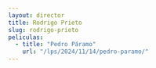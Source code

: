 ```yaml
---
layout: director
title: Rodrigo Prieto
slug: rodrigo-prieto
peliculas:
  - title: "Pedro Páramo"
    url: "/lps/2024/11/14/pedro-paramo/"
---
```

